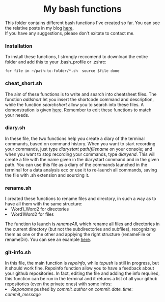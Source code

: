 <h1 align="center">My bash functions</h1>

This folder contains different bash functions I've created so far. You can see the relative posts in my blog <a href="https://miotsdata.netlify.app/en/bash/mie_funzioni/" target=”_blank”>here</a>.  
If you have any suggestions, please don't exitate to contact me.

<h3>Installation</h3>
To install these functions, I strongly reccomend to download the entire folder and add this to your .bash_profile or .zshrc:

```
for file in ~/path-to-folder/*.sh  source $file done
```

<h3>cheat_short.sh</h3>
The aim of these functions is to write and search into cheatsheet files.
The function <i>addshort</i> let you insert the shortcode command and description, while the function <i>searchshort</i> allow you to search into these files. A demonstration is given <a href="https://miotsdata.netlify.app/en/bash/mie_funzioni/addshort_searchshort/" target=”_blank”>here</a>.
Remember to edit these functions to match your needs.

<h3>diary.sh</h3>
In these file, the two functions help you create a diary of the terminal commands, based on command history.
When you want to start recording your commands, just type <i>diarystart path/filename</i> on your console; and when you want to stop recording your commands, type <i>diaryend</i>. This will create a file with the name given in the diarystart command and in the given path.
You can use this file as a diary of the commands launched in the terminal for a data analysis ecc or use it to re-launch all commands, saving the file with .sh extension and sourcing it.

<h3>rename.sh</h3>
I created these functions to rename files and directory, in such a way as to have all them with the same structure:
<li>Word1_Word2 for directories</li>
<li>Word1Word2 for files</li>

The function to launch is <i>renameAll</i>, which rename all files and directories in the current directory (but not the subdirectories and subfiles), recognizing them as one or the other and applying the right structure (renameFile or renameDir).
You can see an example <a href="https://miotsdata.netlify.app/en/bash/mie_funzioni/diary/" target=”_blank”>here</a>.

<h3>git-info.sh</h3>
In this file, the main function is <i>repoinfo</i>, while <i>topush</i> is still in progress, but it should work fine.
Repoinfo function allow you to have a feedback about your github repositories. In fact, editing the file and adding the info required, this function can be run in the terminal and it returns a list of all your github repositories (even the private ones) with some infos:
<li><i>Reponame</i> pushed by <i>commit_author</i> on <i>commit_date_time</i>: <i>commit_message</i></li>

